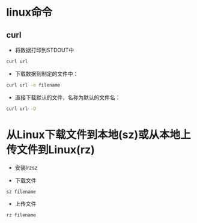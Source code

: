 # linux命令

## curl

* 将数据打印到STDOUT中
  
```bash
curl url
```

* 下载数据到制定的文件中：

```bash
curl url -o filename
```

* 直接下载默认的文件，名称为默认的文件名：

```bash
curl url -O
```

# 从Linux下载文件到本地(sz)或从本地上传文件到Linux(rz)

* 安装lrzsz


* 下载文件

```bash
sz filename
```
* 上传文件

```bash
rz filename
```
